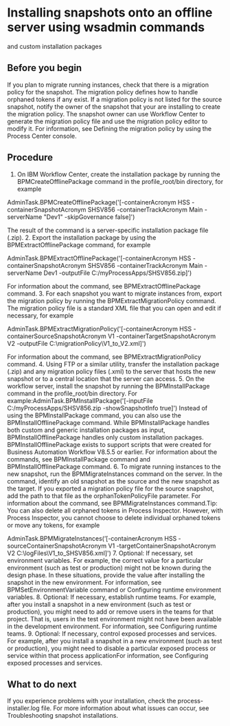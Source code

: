 # Installing snapshots onto an offline server using wsadmin commands
and custom installation packages

## Before you begin

If you plan to
migrate running instances, check that there is a migration policy for the snapshot. The migration
policy defines how to handle orphaned tokens if any exist. If a migration policy is not listed for
the source snapshot, notify the owner of the snapshot that your are installing to create the
migration policy. The snapshot owner can use Workflow Center to generate the
migration policy file and use the migration policy editor to modify it. For information, see Defining the migration policy by using the Process Center console.

## Procedure

1. On IBM Workflow
Center, create the
installation package by running the BPMCreateOfflinePackage command in the
profile\_root/bin directory, for example

AdminTask.BPMCreateOfflinePackage('[-containerAcronym HSS -containerSnapshotAcronym SHSV856 -containerTrackAcronym Main -serverName "Dev1" -skipGovernance false]')

The result of the command is a server-specific installation package file
(.zip).
2. Export the installation package by using the BPMExtractOfflinePackage
command, for example

AdminTask.BPMExtractOfflinePackage('[-containerAcronym HSS -containerSnapshotAcronym SHSV856 -containerTrackAcronym Main -serverName Dev1 -outputFile C:/myProcessApps/SHSV856.zip]')

For information about the command, see BPMExtractOfflinePackage command.
3. For each snapshot you want to migrate instances from, export the migration policy by running
the BPMExtractMigrationPolicy command.
The migration policy file is a standard XML file that you can open and edit if necessary, for
example

AdminTask.BPMExtractMigrationPolicy('[-containerAcronym HSS -containerSourceSnapshotAcronym V1 -containerTargetSnapshotAcronym V2 -outputFile C:\migrationPolicy\V1\_to\_V2.xml]')

For information about the command, see BPMExtractMigrationPolicy command.
4. Using FTP or a similar utility, transfer the installation
package (.zip) and any migration policy files
(.xml) to the server that hosts the new snapshot
or to a central location that the server can access.
5. On the workflow server, install the snapshot by running the
BPMInstallPackage command in the
profile\_root/bin directory.
For
example:AdminTask.BPMInstallPackage('[-inputFile C:/myProcessApps/SHSV856.zip -showSnapshotInfo true]')
Instead of using the BPMInstallPackage command, you can also use the
BPMInstallOfflinePackage command. While BPMInstallPackage
handles both custom and generic installation packages as input,
BPMInstallOfflinePackage handles only custom installation packages.
BPMInstallOfflinePackage exists to support scripts that were created for Business Automation Workflow V8.5.5 or earlier. For information about the
commands, see BPMInstallPackage command and BPMInstallOfflinePackage command.
6. To migrate running instances to the new snapshot, run the BPMMigrateInstances command
on the server. In the command, identify an old snapshot as the source and the new snapshot as the target. If
you exported a migration policy file for the source snapshot, add the path to that file as the
orphanTokenPolicyFile parameter. For information about the command, see BPMMigrateInstances command.Tip: You can also delete all orphaned tokens in
Process Inspector. However, with Process Inspector, you cannot choose to delete individual orphaned
tokens or move any tokens, for example

AdminTask.BPMMigrateInstances(’[-containerAcronym HSS -sourceContainerSnapshotAcronym V1 -targetContainerSnapshotAcronym V2 C:\logFiles\V1\_to\_SHSV856.xml]')
7. Optional: 
If necessary, set environment variables.
For example, the correct value for a particular environment (such as test or production)
might not be known during the design phase. In these situations, provide the value after installing
the snapshot in the new environment.
For information, see BPMSetEnvironmentVariable command or Configuring runtime environment variables.
8. Optional: 
If necessary, establish runtime teams.
For example, after you install a snapshot in a new environment (such as test or
production), you might need to add or remove users in the teams for that project. That is, users in
the test environment might not have been available in the development environment.
For information, see Configuring runtime teams.
9. Optional: If necessary,
control exposed processes and services. For example,
after you install a snapshot in a new environment (such as test or
production), you might need to disable a particular exposed process
or service within that process applicationFor information,
see Configuring exposed processes and services.

## What to do next

If you experience problems with your installation, check
the process-installer.log file. For more information
about what issues can occur, see Troubleshooting snapshot installations.